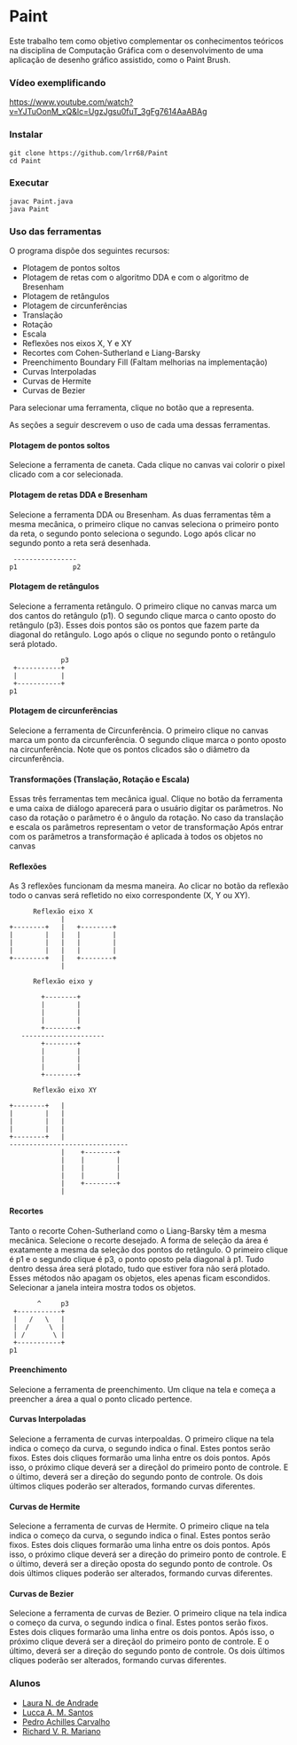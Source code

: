 # Paint
Este  trabalho  tem  como  objetivo  complementar  os  conhecimentos  teóricos  na  disciplina  de Computação Gráfica com o desenvolvimento de uma aplicação de desenho gráfico assistido, como o Paint Brush.

### Vídeo exemplificando
https://www.youtube.com/watch?v=YJTuOonM_xQ&lc=UgzJgsu0fuT_3gFg7614AaABAg

### Instalar
```
git clone https://github.com/lrr68/Paint
cd Paint
```

### Executar
```
javac Paint.java
java Paint
```

### Uso das ferramentas
O programa dispõe dos seguintes recursos:
+ Plotagem de pontos soltos
+ Plotagem de retas com o algoritmo DDA e com o algoritmo de Bresenham
+ Plotagem de retângulos
+ Plotagem de circunferências
+ Translação
+ Rotação
+ Escala
+ Reflexões nos eixos X, Y e XY
+ Recortes com Cohen-Sutherland e Liang-Barsky
+ Preenchimento Boundary Fill (Faltam melhorias na implementação) 
+ Curvas Interpoladas
+ Curvas de Hermite
+ Curvas de Bezier

Para selecionar uma ferramenta, clique no botão que a representa.

As seções a seguir descrevem o uso de cada uma dessas ferramentas.

#### Plotagem de pontos soltos
Selecione a ferramenta de caneta. Cada clique no canvas vai colorir o pixel clicado com a cor selecionada.

#### Plotagem de retas DDA e Bresenham
Selecione a ferramenta DDA ou Bresenham.
As duas ferramentas têm a mesma mecânica, o primeiro clique no canvas seleciona o primeiro ponto da reta, o segundo ponto
seleciona o segundo. Logo após clicar no segundo ponto a reta será desenhada.
```  
 ----------------
p1              p2
```  
#### Plotagem de retângulos
Selecione a ferramenta retângulo.
O primeiro clique no canvas marca um dos cantos do retângulo (p1). O segundo clique marca o canto oposto do retângulo (p3).
Esses dois pontos são os pontos que fazem parte da diagonal do retângulo. 
Logo após o clique no segundo ponto o retângulo será plotado.
```         
             p3 
 +-----------+  
 |           |  
 +-----------+  
p1
```
#### Plotagem de circunferências
Selecione a ferramenta de Circunferência.
O primeiro clique no canvas marca um ponto da circunferência. O segundo clique marca o ponto oposto na circunferência.
Note que os pontos clicados são o diâmetro da circunferência.

#### Transformações (Translação, Rotação e Escala)
Essas três ferramentas tem mecânica igual.
Clique no botão da ferramenta e uma caixa de diálogo aparecerá para o usuário digitar os parâmetros.
No caso da rotação o parâmetro é o ângulo da rotação.
No caso da translação e escala os parâmetros representam o vetor de transformação
Após entrar com os parâmetros a transformação é aplicada à todos os objetos no canvas

#### Reflexões
As 3 reflexões funcionam da mesma maneira.
Ao clicar no botão da reflexão todo o canvas será refletido no eixo correspondente (X, Y ou XY).
```
      Reflexão eixo X
             |   
+--------+   |   +--------+
|        |   |   |        | 
|        |   |   |        | 
|        |   |   |        | 
+--------+   |   +--------+ 
             |

      Reflexão eixo y
                 
        +--------+    
        |        |   
        |        |  
        |        |  
        +--------+  
   ---------------------
        +--------+    
        |        |   
        |        |  
        |        |  
        +--------+  

      Reflexão eixo XY
                 
+--------+   |   
|        |   |    
|        |   |    
|        |   |    
+--------+   |   
------------------------------
             |    +--------+ 
             |    |        |
             |    |        |
             |    |        |
             |    +--------+ 
             |
```  

#### Recortes
Tanto o recorte Cohen-Sutherland como o Liang-Barsky têm a mesma mecânica.
Selecione o recorte desejado.
A forma de seleção da área é exatamente a mesma da seleção dos pontos do retângulo.
O primeiro clique é p1 e o segundo clique é p3, o ponto oposto pela diagonal à p1.
Tudo dentro dessa área será plotado, tudo que estiver fora não será plotado.
Esses métodos não apagam os objetos, eles apenas ficam escondidos. Selecionar a janela
inteira mostra todos os objetos.
```  
       ^     p3  
 +-----------+  
 |   /   \   |  
 |  /     \  |  
 | /       \ |  
 +-----------+  
p1              
```  
#### Preenchimento
Selecione a ferramenta de preenchimento.
Um clique na tela e começa a preencher a área a qual o ponto clicado pertence.

#### Curvas Interpoladas
Selecione a ferramenta de curvas interpoaldas.
O primeiro clique na tela indica o começo da curva, o segundo indica o final. Estes pontos serão fixos.
Estes dois cliques formarão uma linha entre os dois pontos. Após isso, o próximo clique deverá ser a direçãol do primeiro ponto de controle.
E o último, deverá ser a direção do segundo ponto de controle.
Os dois últimos cliques poderão ser alterados, formando curvas diferentes.

#### Curvas de Hermite
Selecione a ferramenta de curvas de Hermite.
O primeiro clique na tela indica o começo da curva, o segundo indica o final. Estes pontos serão fixos.
Estes dois cliques formarão uma linha entre os dois pontos. Após isso, o próximo clique deverá ser a direção do primeiro ponto de controle.
E o último, deverá ser a direção oposta do segundo ponto de controle.
Os dois últimos cliques poderão ser alterados, formando curvas diferentes.

#### Curvas de Bezier
Selecione a ferramenta de curvas de Bezier.
O primeiro clique na tela indica o começo da curva, o segundo indica o final. Estes pontos serão fixos.
Estes dois cliques formarão uma linha entre os dois pontos. Após isso, o próximo clique deverá ser a direçãol do primeiro ponto de controle.
E o último, deverá ser a direção do segundo ponto de controle.
Os dois últimos cliques poderão ser alterados, formando curvas diferentes.


### Alunos

+ [Laura N. de Andrade](https://github.com/lauranandrade)
+ [Lucca A. M. Santos](https://github.com/lrr68)
+ [Pedro Achilles Carvalho](https://github.com/PedroAchilles)
+ [Richard V. R. Mariano](https://github.com/richvrm)